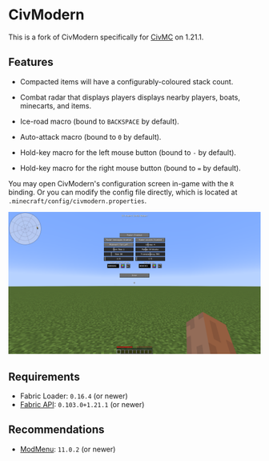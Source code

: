 # CivModern

This is a fork of CivModern specifically for [CivMC](https://civmc.net) on 1.21.1.

## Features

- Compacted items will have a configurably-coloured stack count.

- Combat radar that displays players displays nearby players, boats, minecarts, and items.

- Ice-road macro (bound to `BACKSPACE` by default).

- Auto-attack macro (bound to `0` by default).

- Hold-key macro for the left mouse button (bound to `-` by default).

- Hold-key macro for the right mouse button (bound to `=` by default).

You may open CivModern's configuration screen in-game with the `R` binding. Or you can modify the config file directly,
which is located at `.minecraft/config/civmodern.properties`.

![The radar configuration screen](./assets/screenshot.png)

## Requirements

- Fabric Loader: `0.16.4` (or newer)
- [Fabric API](https://modrinth.com/mod/fabric-api): `0.103.0+1.21.1` (or newer)

## Recommendations

- [ModMenu](https://modrinth.com/mod/modmenu): `11.0.2` (or newer)
